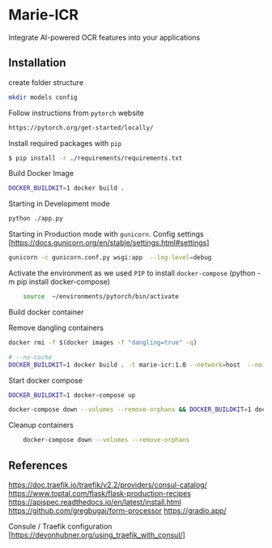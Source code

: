 # Marie-ICR
Integrate AI-powered OCR features into your applications


## Installation 

create folder structure

```sh 
mkdir models config
```

Follow instructions from `pytorch` website

```sh
https://pytorch.org/get-started/locally/
```

Install required packages with `pip`

```sh
$ pip install -r ./requirements/requirements.txt
```

Build Docker Image

```sh
DOCKER_BUILDKIT=1 docker build .
```

Starting in Development mode

```sh
python ./app.py
```

Starting in Production mode with `gunicorn`. Config settings [https://docs.gunicorn.org/en/stable/settings.html#settings]

```sh
gunicorn -c gunicorn.conf.py wsgi:app  --log-level=debug
```

Activate the environment as we used `PIP` to install `docker-compose` (python -m pip install docker-compose)

```sh
    source  ~/environments/pytorch/bin/activate
```

Build docker container


Remove dangling containers
```sh
docker rmi -f $(docker images -f "dangling=true" -q)
```


```sh
# --no-cache
DOCKER_BUILDKIT=1 docker build . -t marie-icr:1.0 --network=host  --no-cache
```


Start docker compose
```sh
DOCKER_BUILDKIT=1 docker-compose up

docker-compose down --volumes --remove-orphans && DOCKER_BUILDKIT=1 docker-compose up
```

Cleanup containers
```sh
    docker-compose down --volumes --remove-orphans
```


## References
https://doc.traefik.io/traefik/v2.2/providers/consul-catalog/
https://www.toptal.com/flask/flask-production-recipes
https://apispec.readthedocs.io/en/latest/install.html
https://github.com/gregbugaj/form-processor
https://gradio.app/

Consule / Traefik configuration [https://devonhubner.org/using_traefik_with_consul/]


 